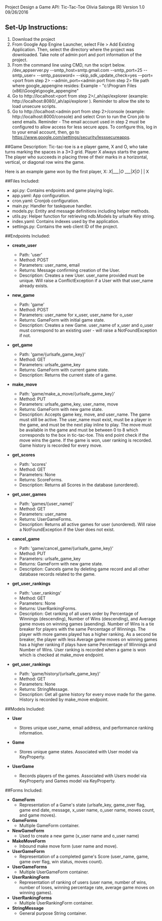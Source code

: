 Project Design a Game API:  Tic-Tac-Toe
Olivia Salonga (R) Version 1.0 09/26/2016

## Set-Up Instructions:
1.  Download the project
2.  From Google App Engine Launcher, select File > Add Existing Application.  Then, select the directory where the project was downloaded.  Take note of admin port and port information of the project.
3.  From the command line using CMD, run the sciprt below.
    <file path where google_appengine resides>/dev_appserver.py --smtp_host=smtp.gmail.com --smtp_port=25 --smtp_user=<gmail account> --smtp_password=<gmail password> --skip_sdk_update_check=yes --port=<port from step 2> --admin_port=<admin port from step 2> <file path where the project resides>
file path where google_appengine resides:  Example - "c:\Program Files (x86)\Google\google_appengine"
4. Go to http://localhost:<port from step 2>/_ah/api/explorer (example: http://localhost:8080/_ah/api/explorer ).  Reminder to allow the site to load unsecure scripts.   
5.  Go to http://localhost:<admin port from step 2>/console (example: http://localhost:8000/console) and select Cron to run the Cron job to send emails.  Reminder - The email account used in step 2 must be configured to allow access for less secure apps.  To configure this,  log in to your email account, then, go to https://www.google.com/settings/security/lesssecureapps.



 
##Game Description:
Tic-tac-toe is a e player game, X and O, who take turns marking the spaces in a 3×3 grid. 
Player X always starts the game.  The player who succeeds in placing three of their marks in a horizontal, vertical, or diagonal row wins the game.   

Here is an example game won by the first player, X:
_X_|___|_O_
___|_X_|_O_
   |   | X 

##Files Included:
 - api.py: Contains endpoints and game playing logic.
 - app.yaml: App configuration.
 - cron.yaml: Cronjob configuration.
 - main.py: Handler for taskqueue handler.
 - models.py: Entity and message definitions including helper methods.
 - utils.py: Helper function for retrieving ndb.Models by urlsafe Key string.
 - index.yaml:  Contains indexes used by the application.
 - settings.py: Contains the web client ID of the project.


##Endpoints Included:
 - **create_user**
    - Path: 'user'
    - Method: POST
    - Parameters: user_name, email  
    - Returns: Message confirming creation of the User.
    - Description: Creates a new User. user_name provided must be unique. Will 
    raise a ConflictException if a User with that user_name already exists.
    
 - **new_game**
    - Path: 'game'
    - Method: POST
    - Parameters: user_name  for x_user, user_name for o_user
    - Returns: GameForm with initial game state.
    - Description: Creates a new Game. user_name of x_user and o_user must correspond to an
    existing user - will raise a NotFoundException if not. 
     
 - **get_game**
    - Path: 'game/{urlsafe_game_key}'
    - Method: GET
    - Parameters: urlsafe_game_key
    - Returns: GameForm with current game state.
    - Description: Returns the current state of a game.
    
 - **make_move**
    - Path: 'game/make_a_move/{urlsafe_game_key}'
    - Method: PUT
    - Parameters: urlsafe_game_key, user_name, move
    - Returns: GameForm with new game state.
    - Description: Accepts game key, move, and user_name.  The game must still be active.  The user_name must exist, must be a player in the game, and must be the next play inline to play.  The move must be available in the game and must be between 0 to 8 which corresponds to the box in tic-tac-toe.  This end point check if the move wins the game.  If the game is won, user ranking is recorded.  Game history is recorded for every move.     
 - **get_scores**
    - Path: 'scores'
    - Method: GET
    - Parameters: None
    - Returns: ScoreForms.
    - Description: Returns all Scores in the database (unordered).
    
 - **get_user_games**
    - Path: 'games/{user_name}'
    - Method: GET
    - Parameters: user_name
    - Returns: UserGameForms. 
    - Description: Returns all active games for user (unordered).
    Will raise a NotFoundException if the User does not exist.

 - **cancel_game**
    - Path: 'game/cancel_game/{urlsafe_game_key}'
    - Method: PUT
    - Parameters: urlsafe_game_key
    - Returns: GameForm with new game state.
    - Description: Cancels game by deleting game record and all other database records related to the game.

 - **get_user_rankings**
    - Path: 'user_rankings'
    - Method: GET
    - Parameters: None
    - Returns: UserRankingForms.
    - Description: Get ranking of all users order by Percentage of Winnings (descending), Number of Wins (descending), and Average game moves on winning games (asending).  Number of Wins is a tie breaker for players with the same Percentage of Winnings.  The player with more games played has a higher ranking.  As a second tie breaker, the player with less Average game moves on winning games has a higher ranking if plays have same Percentage of Winnings and Number of Wins.  User ranking is recorded when a game is won which is checked at make_move endpoint.   

 - **get_user_rankings**
    - Path: 'game/history/{urlsafe_game_key}'
    - Method: GET
    - Parameters: None
    - Returns: StringMessage.
    - Description: Get all game history for every move made for the game.  History is recorded by make_move endpoint.  

##Models Included:
 - **User**
    - Stores unique user_name, email address, and performance ranking information. 
    
 - **Game**
    - Stores unique game states. Associated with User model via KeyProperty.
    
 - **UserGame**
    - Records players of the games. Associated with Users model via KeyProperty and Games model via KeyProperty.
    
##Forms Included:
 - **GameForm**
    - Representation of a Game's state (urlsafe_key, game_over flag, game end date,   message, x_user name, o_user name, moves count, and game moves).
 - **GameForms**
    - Multiple GameForm container.
 - **NewGameForm**
    - Used to create a new game (x_user name and o_user name)
 - **MakeMoveForm**
    - Inbound make move form (user name and move).
 - **UserGameForm**
    - Representation of a completed game's Score (user_name, game, game over flag, win status, moves count).
 - **UserGameForms**
    - Multiple UserGameForm container.
 - **UserRankingForm**
    - Representation of ranking of users (user name, number of wins, number of loses, winning percentage rate, average game moves on winning games).
 - **UserRankingForms**
    - Multiple UserRankingForm container.
 - **StringMessage**
    - General purpose String container.
